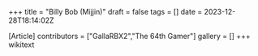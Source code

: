 +++
title = "Billy Bob (Mijjin)"
draft = false
tags = []
date = 2023-12-28T18:14:02Z

[Article]
contributors = ["GallaRBX2","The 64th Gamer"]
gallery = []
+++
wikitext